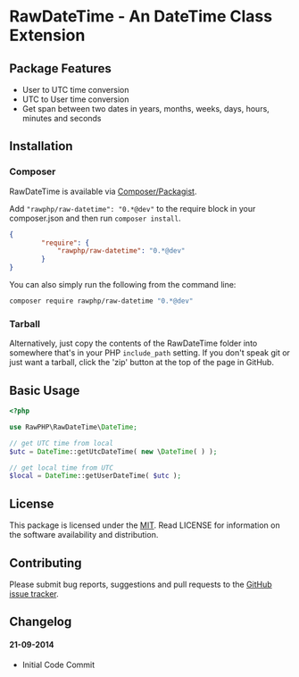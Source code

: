 # RawDateTime - An DateTime Class Extension

## Package Features
- User to UTC time conversion
- UTC to User time conversion
- Get span between two dates in years, months, weeks, days, hours, minutes and seconds

## Installation

### Composer
RawDateTime is available via [Composer/Packagist](https://packagist.org/packages/rawphp/raw-datetime).

Add `"rawphp/raw-datetime": "0.*@dev"` to the require block in your composer.json and then run `composer install`.

```json
{
        "require": {
            "rawphp/raw-datetime": "0.*@dev"
        }
}
```

You can also simply run the following from the command line:

```sh
composer require rawphp/raw-datetime "0.*@dev"
```

### Tarball
Alternatively, just copy the contents of the RawDateTime folder into somewhere that's in your PHP `include_path` setting. If you don't speak git or just want a tarball, click the 'zip' button at the top of the page in GitHub.

## Basic Usage

```php
<?php

use RawPHP\RawDateTime\DateTime;

// get UTC time from local
$utc = DateTime::getUtcDateTime( new \DateTime( ) );

// get local time from UTC
$local = DateTime::getUserDateTime( $utc );
```

## License
This package is licensed under the [MIT](https://github.com/rawphp/RawDateTime/blob/master/LICENSE). Read LICENSE for information on the software availability and distribution.

## Contributing

Please submit bug reports, suggestions and pull requests to the [GitHub issue tracker](https://github.com/rawphp/RawDateTime/issues).

## Changelog

#### 21-09-2014
- Initial Code Commit